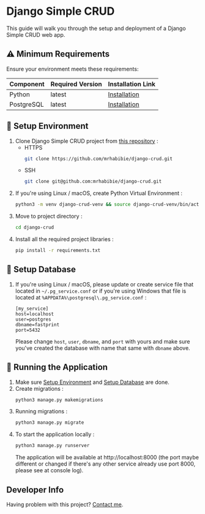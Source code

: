 # Django Simple CRUD

This guide will walk you through the setup and deployment of a Django Simple CRUD web app.

## ⚠️ Minimum Requirements

Ensure your environment meets these requirements:

| Component  | Required Version | Installation Link                                    |
| ---------- | ---------------- | ---------------------------------------------------- |
| Python     | latest           | [Installation](https://www.python.org/downloads/)    |
| PostgreSQL | latest           | [Installation](https://www.postgresql.org/download/) |

## 📝 Setup Environment

1. Clone Django Simple CRUD project from [this repository](https://github.com/mrhabibie/django-crud.git) :
   - HTTPS
     ```sh
     git clone https://github.com/mrhabibie/django-crud.git
     ```
   - SSH
     ```sh
     git clone git@github.com:mrhabibie/django-crud.git
     ```
2. If you're using Linux / macOS, create Python Virtual Environment :
   ```sh
   python3 -m venv django-crud-venv && source django-crud-venv/bin/activate
   ```
3. Move to project directory :
   ```sh
   cd django-crud
   ```
4. Install all the required project libraries :
   ```sh
   pip install -r requirements.txt
   ```

## 💾 Setup Database

1. If you're using Linux / macOS, please update or create service file that located in `~/.pg_service.conf` or if you're using Windows that file is located at `%APPDATA%\postgresql\.pg_service.conf` :

   ```
   [my_service]
   host=localhost
   user=postgres
   dbname=fastprint
   port=5432
   ```

   Please change `host`, `user`, `dbname`, and `port` with yours and make sure you've created the database with name that same with `dbname` above.

## 🚀 Running the Application

1. Make sure [Setup Environment](#-setup-environment) and [Setup Database](#-setup-database) are done.
2. Create migrations :
   ```sh
   python3 manage.py makemigrations
   ```
3. Running migrations :
   ```sh
   python3 manage.py migrate
   ```
4. To start the application locally :
   ```sh
   python3 manage.py runserver
   ```
   The application will be available at http://localhost:8000 (the port maybe different or changed if there's any other service already use port 8000, please see at console log).

## Developer Info

Having problem with this project?
[Contact me](https://wa.me/6282143603556).
